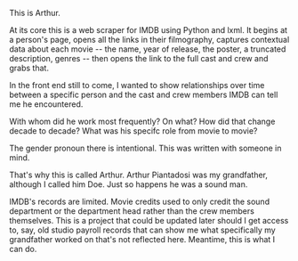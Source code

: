 This is Arthur.

At its core this is a web scraper for IMDB using Python and lxml. It begins at a person's page, opens all the links in their filmography, captures contextual data about each movie -- the name, year of release, the poster, a truncated description, genres -- then opens the link to the full cast and crew and grabs that.

In the front end still to come, I wanted to show relationships over time between a specific person and the cast and crew members IMDB can tell me he encountered. 

With whom did he work most frequently? On what? How did that change decade to decade? What was his specifc role from movie to movie?

The gender pronoun there is intentional. This was written with someone in mind.

That's why this is called Arthur. Arthur Piantadosi was my grandfather, although I called him Doe. Just so happens he was a sound man.

IMDB's records are limited. Movie credits used to only credit the sound department or the department head rather than the crew members themselves. This is a project that could be updated later should I get access to, say, old studio payroll records that can show me what specifically my grandfather worked on that's not reflected here. Meantime, this is what I can do.